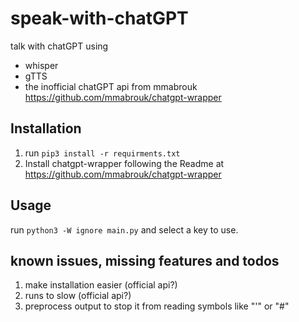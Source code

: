 # speak-with-chatGPT

talk with chatGPT using 
* whisper 
* gTTS 
* the inofficial chatGPT api from mmabrouk https://github.com/mmabrouk/chatgpt-wrapper

## Installation
1. run ``` pip3 install -r requirments.txt ```
2. Install chatgpt-wrapper following the Readme at https://github.com/mmabrouk/chatgpt-wrapper 

## Usage
run ``` python3 -W ignore main.py ``` and select a key to use.
## known issues, missing features and todos

1. make installation easier (official api?)
2. runs to slow (official api?)
3. preprocess output to stop it from reading symbols like "'" or "#"